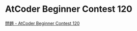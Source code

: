 AtCoder Beginner Contest 120
===

[問題 - AtCoder Beginner Contest 120](https://atcoder.jp/contests/abc120/tasks)
